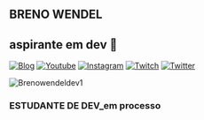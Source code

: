 ## BRENO WENDEL
## aspirante em dev 🏀

[![Blog](https://img.shields.io/badge/Tumblr-%2336465D.svg?&style=for-the-badge&logo=Tumblr&logoColor=white)](https://sonhando-alto-tio.tumblr.com/)
[![Youtube](https://img.shields.io/badge/YouTube-FF0000?style=for-the-badge&logo=youtube&logoColor=white)](https://www.youtube.com/@xxxx25617)
[![Instagram](https://img.shields.io/badge/Instagram-E4405F?style=for-the-badge&logo=instagram&logoColor=white)](https://www.instagram.com/___bwendel.wk/)
[![Twitch](https://img.shields.io/badge/Twitch-9146FF?style=for-the-badge&logo=twitch&logoColor=white)](https://www.twitch.tv/notkeneru)
[![Twitter](https://img.shields.io/badge/Twitter-1DA1F2?style=for-the-badge&logo=twitter&logoColor=white)](https://twitter.com/brenowenndel)





![Brenowendeldev1](https://github-readme-stats.vercel.app/api?username=Brenowendeldev1&show_icons=true&theme=onedark)


### ESTUDANTE DE DEV_em processo
